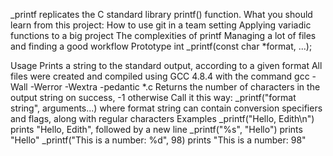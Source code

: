  _printf replicates the C standard library printf() function.
What you should learn from this project:
How to use git in a team setting Applying variadic functions to a big project The complexities of printf Managing a lot of files and finding a good workflow Prototype int _printf(const char *format, ...);

Usage Prints a string to the standard output, according to a given format All files were created and compiled  using GCC 4.8.4 with the command gcc -Wall -Werror -Wextra -pedantic *.c Returns the number of characters in the output string on success, -1 otherwise Call it this way: _printf("format string", arguments...) where format string can contain conversion specifiers and flags, along with regular characters Examples _printf("Hello, Edith\n") prints "Hello, Edith", followed by a new line _printf("%s", "Hello") prints "Hello" _printf("This is a number: %d", 98) prints "This is a number: 98"
